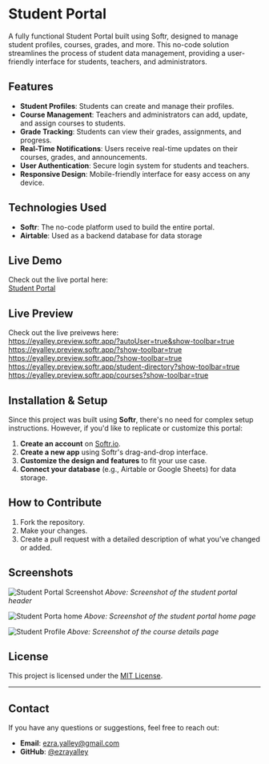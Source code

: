 # Student Portal

A fully functional Student Portal built using Softr, designed to manage student profiles, courses, grades, and more. 
This no-code solution streamlines the process of student data management, providing a user-friendly interface for students, teachers, and administrators.

## Features

- **Student Profiles**: Students can create and manage their profiles.
- **Course Management**: Teachers and administrators can add, update, and assign courses to students.
- **Grade Tracking**: Students can view their grades, assignments, and progress.
- **Real-Time Notifications**: Users receive real-time updates on their courses, grades, and announcements.
- **User Authentication**: Secure login system for students and teachers.
- **Responsive Design**: Mobile-friendly interface for easy access on any device.
  

## Technologies Used

- **Softr**: The no-code platform used to build the entire portal.
- **Airtable**: Used as a backend database for data storage 


## Live Demo

Check out the live portal here:  
[Student Portal](https://eyalley.softr.app)

## Live Preview
Check out the live preivews here:  
https://eyalley.preview.softr.app/?autoUser=true&show-toolbar=true
https://eyalley.preview.softr.app/?show-toolbar=true
https://eyalley.preview.softr.app/?show-toolbar=true
https://eyalley.preview.softr.app/student-directory?show-toolbar=true
https://eyalley.preview.softr.app/courses?show-toolbar=true


## Installation & Setup

Since this project was built using **Softr**, there's no need for complex setup instructions. However, if you'd like to replicate or customize this portal:

1. **Create an account** on [Softr.io](https://www.softr.io).
2. **Create a new app** using Softr's drag-and-drop interface.
3. **Customize the design and features** to fit your use case.
4. **Connect your database** (e.g., Airtable or Google Sheets) for data storage.


## How to Contribute

1. Fork the repository.
2. Make your changes.
3. Create a pull request with a detailed description of what you’ve changed or added.


## Screenshots

![Student Portal Screenshot](https://github.com/ezrayalley/Student-Portal/blob/main/Screenshot%202025-01-05%20035807.png)
*Above: Screenshot of the student portal header*

![Student Porta home](https://github.com/ezrayalley/Student-Portal/blob/main/Screenshot%202025-01-05%20035909.png)
*Above: Screenshot of the student portal home page*

![Student Profile](https://github.com/ezrayalley/Student-Portal/blob/main/Screenshot%202025-01-05%20041856.png)
*Above: Screenshot of the course details page*


## License

This project is licensed under the [MIT License](LICENSE).

---

## Contact

If you have any questions or suggestions, feel free to reach out:

- **Email**: ezra.yalley@gmail.com
- **GitHub**: [@ezrayalley](https://github.com/ezrayalley)

